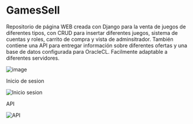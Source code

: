 # GamesSell 
Repositorio de página WEB creada con Django para la venta de juegos de diferentes tipos, con CRUD para insertar diferentes juegos, sistema de cuentas y roles, carrito de compra y vista de adminsitrador. También contiene una API para entregar información sobre diferentes ofertas y una base de datos configurada para OracleCL. Facilmente adaptable a diferentes servidores.

![image](https://github.com/user-attachments/assets/eff73f0b-754d-448d-8ff2-8603c86aa90a)


Inicio de sesion

![Inicio sesion](https://github.com/user-attachments/assets/fdf8c6a3-1642-41f8-a6a6-068b15909857)

API

![API](https://github.com/user-attachments/assets/4fc0470a-3411-4b70-a118-509d64a52ef7)

